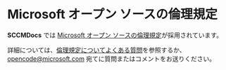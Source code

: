 # <a name="microsoft-open-source-code-of-conduct"></a>Microsoft オープン ソースの倫理規定

**SCCMDocs** では [Microsoft オープン ソースの倫理規定](https://opensource.microsoft.com/codeofconduct/)が採用されています。

詳細については、[倫理規定についてよくある質問](https://opensource.microsoft.com/codeofconduct/faq/)を参照するか、[opencode@microsoft.com](mailto:opencode@microsoft.com) 宛てに質問またはコメントをお送りください。 

